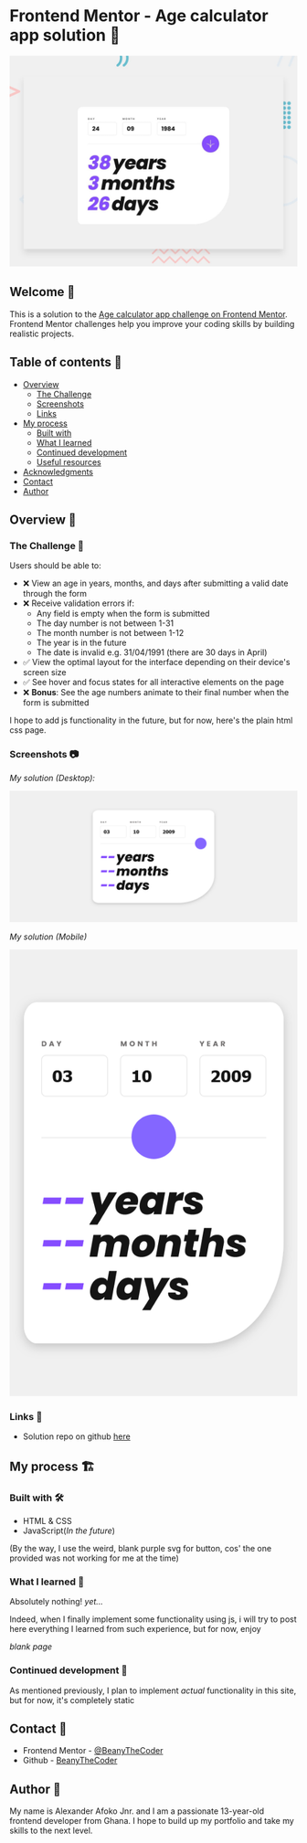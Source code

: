 # Frontend Mentor - Age calculator app solution 🚀

![preview](design/desktop-preview.jpg)

## Welcome 👋

This is a solution to the [Age calculator app challenge on Frontend Mentor](https://www.frontendmentor.io/challenges/age-calculator-app-dF9DFFpj-Q/hub). Frontend Mentor challenges help you improve your coding skills by building realistic projects.

## Table of contents 📑

- [Overview](#overview-🌟)
  - [The Challenge](#the-challenge-🧪)
  - [Screenshots](#screenshots-📷)
  - [Links](#links-🔗)
- [My process](#my-process-🏗️)
  - [Built with](#built-with-🛠️)
  - [What I learned](#what-i-learned-🧠)
  - [Continued development](#continued-development-🚀)
  - [Useful resources](#useful-resources-📚)
- [Acknowledgments](#acknowledgments-🙏)
- [Contact](#contact-📧)
- [Author](#author-👤)

## Overview 🌟

### The Challenge 🧪

Users should be able to:

- ❌ View an age in years, months, and days after submitting a valid date through the form
- ❌ Receive validation errors if:
  - Any field is empty when the form is submitted
  - The day number is not between 1-31
  - The month number is not between 1-12
  - The year is in the future
  - The date is invalid e.g. 31/04/1991 (there are 30 days in April)
- ✅ View the optimal layout for the interface depending on their device's screen size
- ✅ See hover and focus states for all interactive elements on the page
- ❌ **Bonus**: See the age numbers animate to their final number when the form is submitted

I hope to add js functionality in the future, but for now, here's the plain html css page.

### Screenshots 📷

_My solution (Desktop):_

![image of desktop solution](image.png)

_My solution (Mobile)_

![image of mobile solution](image-1.png)

### Links 🔗

- Solution repo on github [here](https://github.com/BeanyTheCoder/age-calculator-app-main)

## My process 🏗️

### Built with 🛠️

- HTML & CSS
- JavaScript(_In the future_)

(By the way, I use the weird, blank purple svg for button, cos' the one provided was not working for me at the time)

### What I learned 🧠

Absolutely nothing! _yet..._

Indeed, when I finally implement some functionality using js, i will try to post here everything I learned from such experience, but for now, enjoy

_blank page_

### Continued development 🚀

As mentioned previously, I plan to implement _actual_ functionality in this site, but for now, it's completely static

## Contact 📧

- Frontend Mentor - [@BeanyTheCoder](https://www.frontendmentor.io/profile/BeanyTheCoder)
- Github - [BeanyTheCoder](https://github.com/BeanyTheCoder)

## Author 👤

My name is Alexander Afoko Jnr. and I am a passionate 13-year-old frontend developer from Ghana.
I hope to build up my portfolio and take my skills to the next level.
